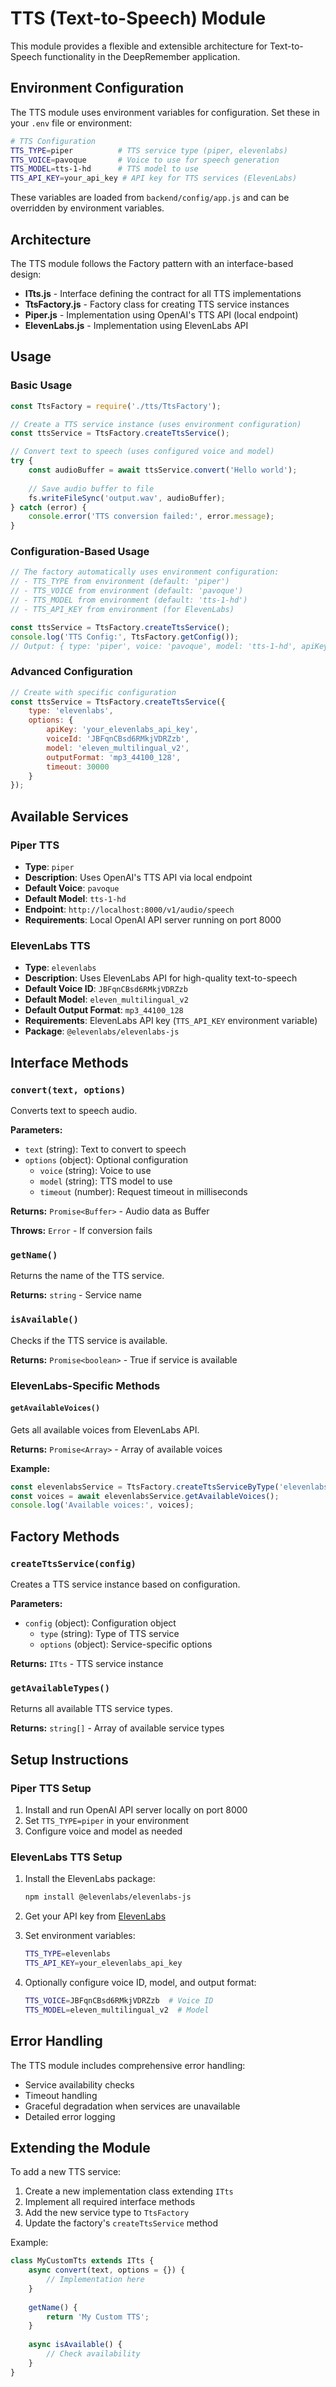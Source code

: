 # TTS (Text-to-Speech) Module

This module provides a flexible and extensible architecture for Text-to-Speech functionality in the DeepRemember application.

## Environment Configuration

The TTS module uses environment variables for configuration. Set these in your `.env` file or environment:

```bash
# TTS Configuration
TTS_TYPE=piper          # TTS service type (piper, elevenlabs)
TTS_VOICE=pavoque       # Voice to use for speech generation
TTS_MODEL=tts-1-hd      # TTS model to use
TTS_API_KEY=your_api_key # API key for TTS services (ElevenLabs)
```

These variables are loaded from `backend/config/app.js` and can be overridden by environment variables.

## Architecture

The TTS module follows the Factory pattern with an interface-based design:

- **ITts.js** - Interface defining the contract for all TTS implementations
- **TtsFactory.js** - Factory class for creating TTS service instances
- **Piper.js** - Implementation using OpenAI's TTS API (local endpoint)
- **ElevenLabs.js** - Implementation using ElevenLabs API

## Usage

### Basic Usage

```javascript
const TtsFactory = require('./tts/TtsFactory');

// Create a TTS service instance (uses environment configuration)
const ttsService = TtsFactory.createTtsService();

// Convert text to speech (uses configured voice and model)
try {
    const audioBuffer = await ttsService.convert('Hello world');
    
    // Save audio buffer to file
    fs.writeFileSync('output.wav', audioBuffer);
} catch (error) {
    console.error('TTS conversion failed:', error.message);
}
```

### Configuration-Based Usage

```javascript
// The factory automatically uses environment configuration:
// - TTS_TYPE from environment (default: 'piper')
// - TTS_VOICE from environment (default: 'pavoque') 
// - TTS_MODEL from environment (default: 'tts-1-hd')
// - TTS_API_KEY from environment (for ElevenLabs)

const ttsService = TtsFactory.createTtsService();
console.log('TTS Config:', TtsFactory.getConfig());
// Output: { type: 'piper', voice: 'pavoque', model: 'tts-1-hd', apiKey: 'Not set' }
```

### Advanced Configuration

```javascript
// Create with specific configuration
const ttsService = TtsFactory.createTtsService({
    type: 'elevenlabs',
    options: {
        apiKey: 'your_elevenlabs_api_key',
        voiceId: 'JBFqnCBsd6RMkjVDRZzb',
        model: 'eleven_multilingual_v2',
        outputFormat: 'mp3_44100_128',
        timeout: 30000
    }
});
```

## Available Services

### Piper TTS
- **Type**: `piper`
- **Description**: Uses OpenAI's TTS API via local endpoint
- **Default Voice**: `pavoque`
- **Default Model**: `tts-1-hd`
- **Endpoint**: `http://localhost:8000/v1/audio/speech`
- **Requirements**: Local OpenAI API server running on port 8000

### ElevenLabs TTS
- **Type**: `elevenlabs`
- **Description**: Uses ElevenLabs API for high-quality text-to-speech
- **Default Voice ID**: `JBFqnCBsd6RMkjVDRZzb`
- **Default Model**: `eleven_multilingual_v2`
- **Default Output Format**: `mp3_44100_128`
- **Requirements**: ElevenLabs API key (`TTS_API_KEY` environment variable)
- **Package**: `@elevenlabs/elevenlabs-js`

## Interface Methods

### `convert(text, options)`
Converts text to speech audio.

**Parameters:**
- `text` (string): Text to convert to speech
- `options` (object): Optional configuration
  - `voice` (string): Voice to use
  - `model` (string): TTS model to use
  - `timeout` (number): Request timeout in milliseconds

**Returns:** `Promise<Buffer>` - Audio data as Buffer

**Throws:** `Error` - If conversion fails

### `getName()`
Returns the name of the TTS service.

**Returns:** `string` - Service name

### `isAvailable()`
Checks if the TTS service is available.

**Returns:** `Promise<boolean>` - True if service is available

### ElevenLabs-Specific Methods

#### `getAvailableVoices()`
Gets all available voices from ElevenLabs API.

**Returns:** `Promise<Array>` - Array of available voices

**Example:**
```javascript
const elevenlabsService = TtsFactory.createTtsServiceByType('elevenlabs');
const voices = await elevenlabsService.getAvailableVoices();
console.log('Available voices:', voices);
```

## Factory Methods

### `createTtsService(config)`
Creates a TTS service instance based on configuration.

**Parameters:**
- `config` (object): Configuration object
  - `type` (string): Type of TTS service
  - `options` (object): Service-specific options

**Returns:** `ITts` - TTS service instance

### `getAvailableTypes()`
Returns all available TTS service types.

**Returns:** `string[]` - Array of available service types

## Setup Instructions

### Piper TTS Setup
1. Install and run OpenAI API server locally on port 8000
2. Set `TTS_TYPE=piper` in your environment
3. Configure voice and model as needed

### ElevenLabs TTS Setup
1. Install the ElevenLabs package:
   ```bash
   npm install @elevenlabs/elevenlabs-js
   ```

2. Get your API key from [ElevenLabs](https://elevenlabs.io/)

3. Set environment variables:
   ```bash
   TTS_TYPE=elevenlabs
   TTS_API_KEY=your_elevenlabs_api_key
   ```

4. Optionally configure voice ID, model, and output format:
   ```bash
   TTS_VOICE=JBFqnCBsd6RMkjVDRZzb  # Voice ID
   TTS_MODEL=eleven_multilingual_v2  # Model
   ```

## Error Handling

The TTS module includes comprehensive error handling:

- Service availability checks
- Timeout handling
- Graceful degradation when services are unavailable
- Detailed error logging

## Extending the Module

To add a new TTS service:

1. Create a new implementation class extending `ITts`
2. Implement all required interface methods
3. Add the new service type to `TtsFactory`
4. Update the factory's `createTtsService` method

Example:

```javascript
class MyCustomTts extends ITts {
    async convert(text, options = {}) {
        // Implementation here
    }
    
    getName() {
        return 'My Custom TTS';
    }
    
    async isAvailable() {
        // Check availability
    }
}
```
